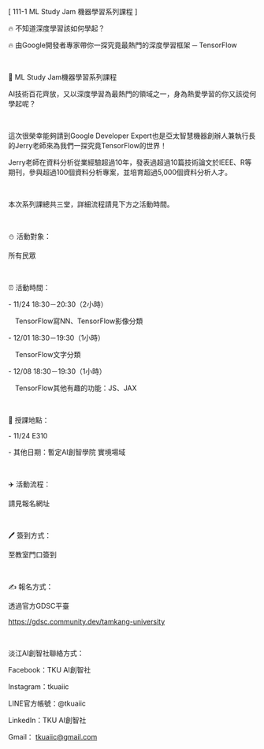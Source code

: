 [ 111-1 ML Study Jam 機器學習系列課程 ]

🔥 不知道深度學習該如何學起？

🔥 由Google開發者專家帶你一探究竟最熱門的深度學習框架 ─ TensorFlow

&nbsp;

📎 ML Study Jam機器學習系列課程

AI技術百花齊放，又以深度學習為最熱門的領域之一，身為熱愛學習的你又該從何學起呢？

&nbsp;

這次很榮幸能夠請到Google Developer Expert也是亞太智慧機器創辦人兼執行長的Jerry老師來為我們一探究竟TensorFlow的世界！

Jerry老師在資料分析從業經驗超過10年，發表過超過10篇技術論文於IEEE、R等期刊，參與超過100個資料分析專案，並培育超過5,000個資料分析人才。

&nbsp;

本次系列課總共三堂，詳細流程請見下方之活動時間。

&nbsp;

⛄️ 活動對象：

所有民眾

&nbsp;

⏰ 活動時間：

\- 11/24 18:30－20:30（2小時）

&emsp;TensorFlow寫NN、TensorFlow影像分類

\- 12/01 18:30－19:30（1小時）

&emsp;TensorFlow文字分類

\- 12/08 18:30－19:30（1小時）

&emsp;TensorFlow其他有趣的功能：JS、JAX

&nbsp;

📍 授課地點：

\- 11/24 E310

\- 其他日期：暫定AI創智學院 實境場域

&nbsp;

✈️ 活動流程：

請見報名網址

&nbsp;

🖊️ 簽到方式：

至教室門口簽到

&nbsp;

✍️ 報名方式：

透過官方GDSC平臺

<https://gdsc.community.dev/tamkang-university>

&nbsp;

淡江AI創智社聯絡方式：

Facebook：TKU AI創智社

Instagram：tkuaiic

LINE官方帳號：@tkuaiic

LinkedIn：TKU AI創智社

Gmail： tkuaiic@gmail.com
